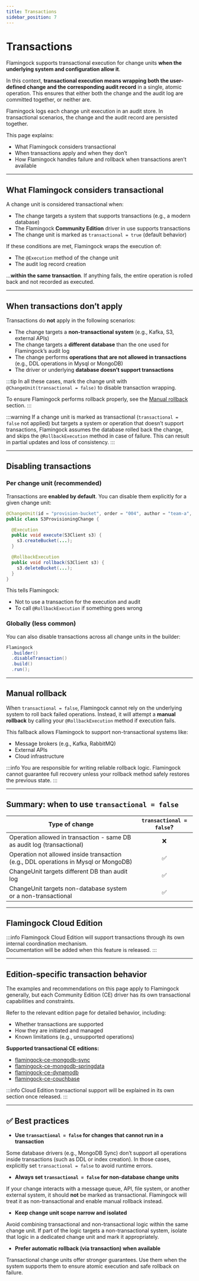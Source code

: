 ```yaml
---
title: Transactions
sidebar_position: 7
---
```


# Transactions

Flamingock supports transactional execution for change units **when the underlying system and configuration allow it**.

In this context, **transactional execution means wrapping both the user-defined change and the corresponding audit record** in a single, atomic operation. This ensures that either both the change and the audit log are committed together, or neither are.

Flamingock logs each change unit execution in an audit store. In transactional scenarios, the change and the audit record are persisted together.

This page explains:
- What Flamingock considers transactional
- When transactions apply and when they don’t
- How Flamingock handles failure and rollback when transactions aren’t available

---

## What Flamingock considers transactional

A change unit is considered transactional when:

- The change targets a system that supports transactions (e.g., a modern database)
- The Flamingock **Community Edition** driver in use supports transactions
- The change unit is marked as `transactional = true` (default behavior)

If these conditions are met, Flamingock wraps the execution of:
- The `@Execution` method of the change unit
- The audit log record creation

...**within the same transaction**. If anything fails, the entire operation is rolled back and not recorded as executed.

---

## When transactions don’t apply

Transactions do **not** apply in the following scenarios:

- The change targets a **non-transactional system** (e.g., Kafka, S3, external APIs)
- The change targets a **different database** than the one used for Flamingock’s audit log
- The change performs **operations that are not allowed in transactions** (e.g., DDL operations in Mysql or MongoDB)
- The driver or underlying **database doesn’t support transactions**

:::tip
In all these cases, mark the change unit with `@ChangeUnit(transactional = false)` to disable transaction wrapping.

To ensure Flamingock performs rollback properly, see the [Manual rollback](#manual-rollback) section.
:::

:::warning
If a change unit is marked as transactional (`transactional = false` not applied) but targets a system or operation that doesn’t support transactions, Flamingock assumes the database rolled back the change, and skips the `@RollbackExecution` method in case of failure. This can result in partial updates and loss of consistency.
:::

---

## Disabling transactions

### Per change unit (recommended)

Transactions are **enabled by default**. You can disable them explicitly for a given change unit:

```java
@ChangeUnit(id = "provision-bucket", order = "004", author = "team-a", transactional = false)
public class S3ProvisioningChange {

  @Execution
  public void execute(S3Client s3) {
    s3.createBucket(...);
  }

  @RollbackExecution
  public void rollback(S3Client s3) {
    s3.deleteBucket(...);
  }
}
```

This tells Flamingock:
- Not to use a transaction for the execution and audit
- To call `@RollbackExecution` if something goes wrong

### Globally (less common)

You can also disable transactions across all change units in the builder:

```java
Flamingock
  .builder()
  .disableTransaction()
  .build()
  .run();
```

---

## Manual rollback

When `transactional = false`, Flamingock cannot rely on the underlying system to roll back failed operations. Instead, it will attempt a **manual rollback** by calling your `@RollbackExecution` method if execution fails.

This fallback allows Flamingock to support non-transactional systems like:

- Message brokers (e.g., Kafka, RabbitMQ)
- External APIs
- Cloud infrastructure

:::info
You are responsible for writing reliable rollback logic. Flamingock cannot guarantee full recovery unless your rollback method safely restores the previous state.
:::

---

## Summary: when to use `transactional = false`

| Type of change                                                                      | `transactional = false`? |
|-------------------------------------------------------------------------------------|:------------------------:|
| Operation allowed in transaction - same DB as audit log (transactional)             |            ❌             |
| Operation not allowed inside transaction (e.g., DDL operations in Mysql or MongoDB) |            ✅             |
| ChangeUnit targets different DB than audit log                                      |            ✅             |
| ChangeUnit targets non-database system or a non-transactional                       |            ✅             |

---

## Flamingock Cloud Edition

:::info
Flamingock Cloud Edition will support transactions through its own internal coordination mechanism.  
Documentation will be added when this feature is released.
:::

---

## Edition-specific transaction behavior
The examples and recommendations on this page apply to Flamingock generally, but each Community Edition (CE) driver has its own transactional capabilities and constraints.

Refer to the relevant edition page for detailed behavior, including:
- Whether transactions are supported
- How they are initiated and managed
- Known limitations (e.g., unsupported operations)

**Supported transactional CE editions:**
- [flamingock-ce-mongodb-sync](/broken_link_need_to_be_updated)
- [flamingock-ce-mongodb-springdata](/broken_link_need_to_be_updated)
- [flamingock-ce-dynamodb](/broken_link_need_to_be_updated)
- [flamingock-ce-couchbase](/broken_link_need_to_be_updated)

:::info
Cloud Edition transactional support will be explained in its own section once released.
:::

---

## :white_check_mark: Best practices

-  **Use `transactional = false` for changes that cannot run in a transaction**

Some database drivers (e.g., MongoDB Sync) don’t support all operations inside transactions (such as DDL or index creation). In those cases, explicitly set `transactional = false` to avoid runtime errors.

- **Always set `transactional = false` for non-database change units**

If your change interacts with a message queue, API, file system, or another external system, it should **not** be marked as transactional. Flamingock will treat it as non-transactional and enable manual rollback instead.

-  **Keep change unit scope narrow and isolated**

Avoid combining transactional and non-transactional logic within the same change unit. If part of the logic targets a non-transactional system, isolate that logic in a dedicated change unit and mark it appropriately.

- **Prefer automatic rollback (via transaction) when available**

Transactional change units offer stronger guarantees. Use them when the system supports them to ensure atomic execution and safe rollback on failure.